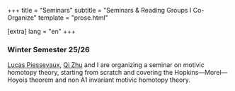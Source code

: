 +++ 
title = "Seminars" 
subtitle = "Seminars & Reading Groups I Co-Organize" 
template = "prose.html"

[extra] lang = "en" 
+++


### Winter Semester 25/26
[Lucas Piessevaux](https://lucas-piessevaux.github.io), [Qi Zhu](https://qizhumath.wixsite.com/math) and I are organizing a seminar on motivic homotopy theory, starting from scratch and covering the Hopkins—Morel—Hoyois theorem and non A1 invariant motivic homotopy theory.
